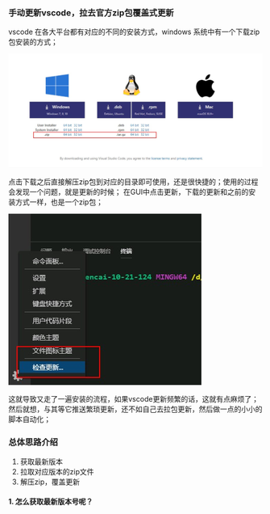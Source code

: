 ### 手动更新vscode，拉去官方zip包覆盖式更新

vscode 在各大平台都有对应的不同的安装方式，windows 系统中有一个下载zip包安装的方式；

![安装方式选择](./assets/install-type.png)

点击下载之后直接解压zip包到对应的目录即可使用，还是很快捷的；使用的过程会发现一个问题，就是更新的时候；
在GUI中点击更新，下载的更新和之前的安装方式一样，也是一个zip包；

![更新按钮](./assets/check-update-btn.png)

这就导致又走了一遍安装的流程，如果vscode更新频繁的话，这就有点麻烦了；
然后就想，与其等它推送繁琐更新，还不如自己去拉包更新，然后做一点的小小的脚本自动化；


### 总体思路介绍

1. 获取最新版本
2. 拉取对应版本的zip文件
3. 解压zip，覆盖更新

#### 1. 怎么获取最新版本号呢？